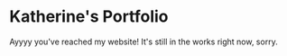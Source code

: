 # Katherine's Portfolio

Ayyyy you've reached my website! It's still in the works right now, sorry. 
